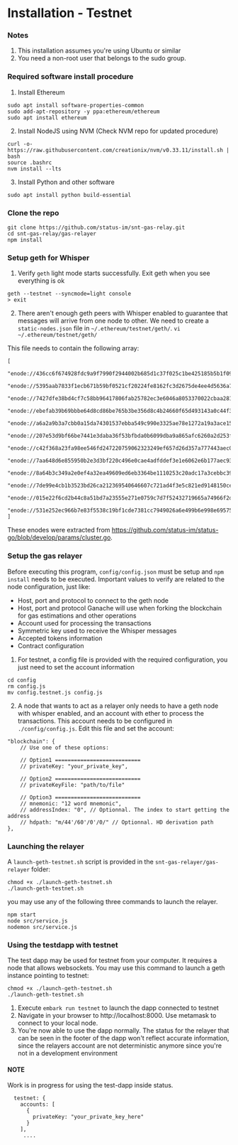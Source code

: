# Installation - Testnet

### Notes
1. This installation assumes you're using Ubuntu or similar
2. You need a non-root user that belongs to the sudo group.

### Required software install procedure

1. Install Ethereum
```
sudo apt install software-properties-common
sudo add-apt-repository -y ppa:ethereum/ethereum
sudo apt install ethereum
```

2. Install NodeJS using NVM (Check NVM repo for updated procedure)
```
curl -o- https://raw.githubusercontent.com/creationix/nvm/v0.33.11/install.sh | bash
source .bashrc
nvm install --lts
```

3. Install Python and other software
```
sudo apt install python build-essential
```

### Clone the repo
```
git clone https://github.com/status-im/snt-gas-relay.git
cd snt-gas-relay/gas-relayer
npm install
```

### Setup geth for Whisper

1. Verify `geth` light mode starts successfully. Exit geth when you see everything is ok
```
geth --testnet --syncmode=light console
> exit
```

2. There aren't enough geth peers with Whisper enabled to guarantee that messages will arrive from one node to other. We need to create a `static-nodes.json` file in `~/.ethereum/testnet/geth/`.
`vi ~/.ethereum/testnet/geth/`

This file needs to contain the following array:
```
[
    "enode://436cc6f674928fdc9a9f7990f2944002b685d1c37f025c1be425185b5b1f0900feaf1ccc2a6130268f9901be4a7d252f37302c8335a2c1a62736e9232691cc3a@174.138.105.243:30404",
    "enode://5395aab7833f1ecb671b59bf0521cf20224fe8162fc3d2675de4ee4d5636a75ec32d13268fc184df8d1ddfa803943906882da62a4df42d4fccf6d17808156a87@206.189.243.57:30404",
    "enode://7427dfe38bd4cf7c58bb96417806fab25782ec3e6046a8053370022cbaa281536e8d64ecd1b02e1f8f72768e295d06258ba43d88304db068e6f2417ae8bcb9a6@104.154.88.123:30404",
    "enode://ebefab39b69bbbe64d8cd86be765b3be356d8c4b24660f65d493143a0c44f38c85a257300178f7845592a1b0332811542e9a58281c835babdd7535babb64efc1@35.202.99.224:30404",
    "enode://a6a2a9b3a7cbb0a15da74301537ebba549c990e3325ae78e1272a19a3ace150d03c184b8ac86cc33f1f2f63691e467d49308f02d613277754c4dccd6773b95e8@206.189.243.176:30304",
    "enode://207e53d9bf66be7441e3daba36f53bfbda0b6099dba9a865afc6260a2d253fb8a56a72a48598a4f7ba271792c2e4a8e1a43aaef7f34857f520c8c820f63b44c8@35.224.15.65:30304",
    "enode://c42f368a23fa98ee546fd247220759062323249ef657d26d357a777443aec04db1b29a3a22ef3e7c548e18493ddaf51a31b0aed6079bd6ebe5ae838fcfaf3a49@206.189.243.162:30504",
    "enode://7aa648d6e855950b2e3d3bf220c496e0cae4adfddef3e1e6062e6b177aec93bc6cdcf1282cb40d1656932ebfdd565729da440368d7c4da7dbd4d004b1ac02bf8@206.189.243.169:30504",
    "enode://8a64b3c349a2e0ef4a32ea49609ed6eb3364be1110253c20adc17a3cebbc39a219e5d3e13b151c0eee5d8e0f9a8ba2cd026014e67b41a4ab7d1d5dd67ca27427@206.189.243.168:30504",
    "enode://7de99e4cb1b3523bd26ca212369540646607c721ad4f3e5c821ed9148150ce6ce2e72631723002210fac1fd52dfa8bbdf3555e05379af79515e1179da37cc3db@35.188.19.210:30504",
    "enode://015e22f6cd2b44c8a51bd7a23555e271e0759c7d7f52432719665a74966f2da456d28e154e836bee6092b4d686fe67e331655586c57b718be3997c1629d24167@35.226.21.19:30504",
    "enode://531e252ec966b7e83f5538c19bf1cde7381cc7949026a6e499b6e998e695751aadf26d4c98d5a4eabfb7cefd31c3c88d600a775f14ed5781520a88ecd25da3c6@35.225.227.79:30504"
]
```
These enodes were extracted from https://github.com/status-im/status-go/blob/develop/params/cluster.go. 

### Setup the gas relayer

Before executing this program, `config/config.json` must be setup and `npm install` needs to be executed. Important values to verify are related to the node configuration, just like:
- Host, port and protocol to connect to the geth node
- Host, port and protocol Ganache will use when forking the blockchain for gas estimations and other operations
- Account used for processing the transactions
- Symmetric key used to receive the Whisper messages
- Accepted tokens information
- Contract configuration

1. For testnet, a config file is provided with the required configuration, you just need to set the account information
```
cd config
rm config.js 
mv config.testnet.js config.js
```

2. A node that wants to act as a relayer only needs to have a geth node with whisper enabled, and an account with ether to process the transactions. This account needs to be configured in `./config/config.js`. Edit this file and set the account:
```
"blockchain": {
    // Use one of these options:

    // Option1 ===========================
    // privateKey: "your_private_key",

    // Option2 ===========================
    // privateKeyFile: "path/to/file"

    // Option3 ===========================
    // mnemonic: "12 word mnemonic",
    // addressIndex: "0", // Optionnal. The index to start getting the address
    // hdpath: "m/44'/60'/0'/0/" // Optionnal. HD derivation path
},
```


### Launching the relayer
A `launch-geth-testnet.sh` script is provided in the `snt-gas-relayer/gas-relayer` folder:

```
chmod +x ./launch-geth-testnet.sh
./launch-geth-testnet.sh
```

you may use any of the following three commands to launch the relayer. 

```
npm start
node src/service.js
nodemon src/service.js
```


### Using the testdapp with testnet
The test dapp may be used for testnet from your computer. It requires a node that allows websockets. You may use this command to launch a geth instance pointing to testnet:

```
chmod +x ./launch-geth-testnet.sh
./launch-geth-testnet.sh
```

1. Execute `embark run testnet` to launch the dapp connected to testnet
2. Navigate in your browser to http://localhost:8000. Use metamask to connect to your local node.
3. You're now able to use the dapp normally. The status for the relayer that can be seen in the footer of the dapp won't reflect accurate information, since the relayers account are not deterministic anymore since you're not in a development environment

#### NOTE
Work is in progress for using the test-dapp inside status.

```
  testnet: {
    accounts: [
      { 
        privateKey: "your_private_key_here" 
      }
    ],
     ....
 ```
